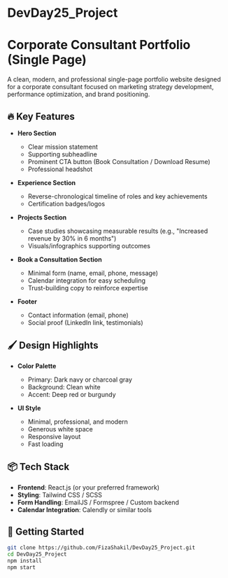 # DevDay25_Project

# Corporate Consultant Portfolio (Single Page)

A clean, modern, and professional single-page portfolio website designed for a corporate consultant focused on marketing strategy development, performance optimization, and brand positioning.

## 🔥 Key Features

- **Hero Section**
  - Clear mission statement
  - Supporting subheadline
  - Prominent CTA button (Book Consultation / Download Resume)
  - Professional headshot

- **Experience Section**
  - Reverse-chronological timeline of roles and key achievements
  - Certification badges/logos

- **Projects Section**
  - Case studies showcasing measurable results (e.g., "Increased revenue by 30% in 6 months")
  - Visuals/infographics supporting outcomes

- **Book a Consultation Section**
  - Minimal form (name, email, phone, message)
  - Calendar integration for easy scheduling
  - Trust-building copy to reinforce expertise

- **Footer**
  - Contact information (email, phone)
  - Social proof (LinkedIn link, testimonials)

## 🖌️ Design Highlights

- **Color Palette**
  - Primary: Dark navy or charcoal gray
  - Background: Clean white
  - Accent: Deep red or burgundy

- **UI Style**
  - Minimal, professional, and modern
  - Generous white space
  - Responsive layout
  - Fast loading

## 📦 Tech Stack

- **Frontend**: React.js (or your preferred framework)
- **Styling**: Tailwind CSS / SCSS
- **Form Handling**: EmailJS / Formspree / Custom backend
- **Calendar Integration**: Calendly or similar tools

## 🚀 Getting Started

```bash
git clone https://github.com/FizaShakil/DevDay25_Project.git
cd DevDay25_Project
npm install
npm start
